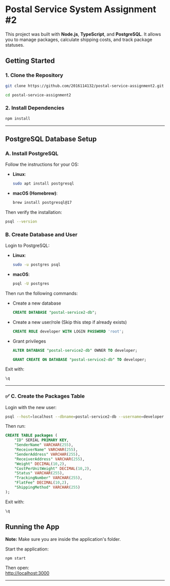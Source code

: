 # Postal Service System Assignment #2

This project was built with **Node.js**, **TypeScript**, and **PostgreSQL**. It allows you to manage packages, calculate shipping costs, and track package statuses.

## Getting Started

### 1. Clone the Repository

```bash
git clone https://github.com/2016114132/postal-service-assignment2.git
```

```bash
cd postal-service-assignment2
```

### 2. Install Dependencies

```bash
npm install
```

---

## PostgreSQL Database Setup

### A. Install PostgreSQL

Follow the instructions for your OS:

- **Linux**:  
  ```bash
  sudo apt install postgresql
  ```

- **macOS (Homebrew)**:  
  ```bash
  brew install postgresql@17
  ```

Then verify the installation:
```bash
psql --version
```

### B. Create Database and User

Login to PostgreSQL:

- **Linux**:  
  ```bash
  sudo -u postgres psql
  ```

- **macOS**:  
  ```bash
  psql -U postgres
  ```

Then run the following commands:

- Create a new database
  ```sql
  CREATE DATABASE "postal-service2-db";
  ```
- Create a new user/role (Skip this step if already exists)
  ```sql
  CREATE ROLE developer WITH LOGIN PASSWORD 'root';
  ```

- Grant privileges
  ```sql
  ALTER DATABASE "postal-service2-db" OWNER TO developer;
  ```
  ```sql
  GRANT CREATE ON DATABASE "postal-service2-db" TO developer;
  ```

Exit with:
```sql
\q
```

---

### ✅ C. Create the Packages Table

Login with the new user:
```bash
psql --host=localhost --dbname=postal-service2-db --username=developer
```

Then run:
```sql
CREATE TABLE packages (
    "ID" SERIAL PRIMARY KEY,
    "SenderName" VARCHAR(255),
    "ReceiverName" VARCHAR(255),
    "SenderAddress" VARCHAR(255),
    "ReceiverAddress" VARCHAR(255),
    "Weight" DECIMAL(10,2),
    "CostPerUnitWeight" DECIMAL(10,2),
    "Status" VARCHAR(255),
    "TrackingNumber" VARCHAR(255),
    "FlatFee" DECIMAL(10,2),
    "ShippingMethod" VARCHAR(255)
);
```

Exit with:
```sql
\q
```

## Running the App
**Note:** Make sure you are inside the application's folder.

Start the application:
```bash
npm start
```

Then open:  
[http://localhost:3000](http://localhost:3000)

---
